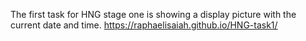 The first task for HNG stage one is showing a display picture with the current date and time.
https://raphaelisaiah.github.io/HNG-task1/
